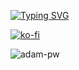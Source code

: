 <a href="https://git.io/typing-svg"><img src="https://readme-typing-svg.demolab.com?font=Fira+Code&pause=1000&random=false&width=515&lines=hello+there%2C+welcome+to+Andresti's+profile!" alt="Typing SVG" /></a>

[![ko-fi](https://ko-fi.com/img/githubbutton_sm.svg)](https://ko-fi.com/andresti)

<p><img align="center"
    src="https://github-readme-stats.vercel.app/api/top-langs?username=Andrestii&show_icons=true&locale=en&bg_color=0d1117&text_color=ffffff&layout=compact"
    alt="adam-pw" 
    bg_color=#808080/></p>

<!-- <h1>
  hello there
  <img src="https://media.giphy.com/media/v1.Y2lkPTc5MGI3NjExNmoxcDg3dnZsODI2MmY4OWozYWtvMGNxdTJhd2xsa3BtNWtoNDQ2ayZlcD12MV9pbnRlcm5hbF9naWZfYnlfaWQmY3Q9cw/hvRJCLFzcasrR4ia7z/giphy.gif" width="30"/>
</h1>
-->

<!--
**Andrestii/Andrestii** is a ✨ _special_ ✨ repository because its `README.md` (this file) appears on your GitHub profile.

Here are some ideas to get you started:

- 🔭 I’m currently working on ...
- 🌱 I’m currently learning ...
- 👯 I’m looking to collaborate on ...
- 🤔 I’m looking for help with ...
- 💬 Ask me about ...
- 📫 How to reach me: ...
- 😄 Pronouns: ...
- ⚡ Fun fact: ...
-->
